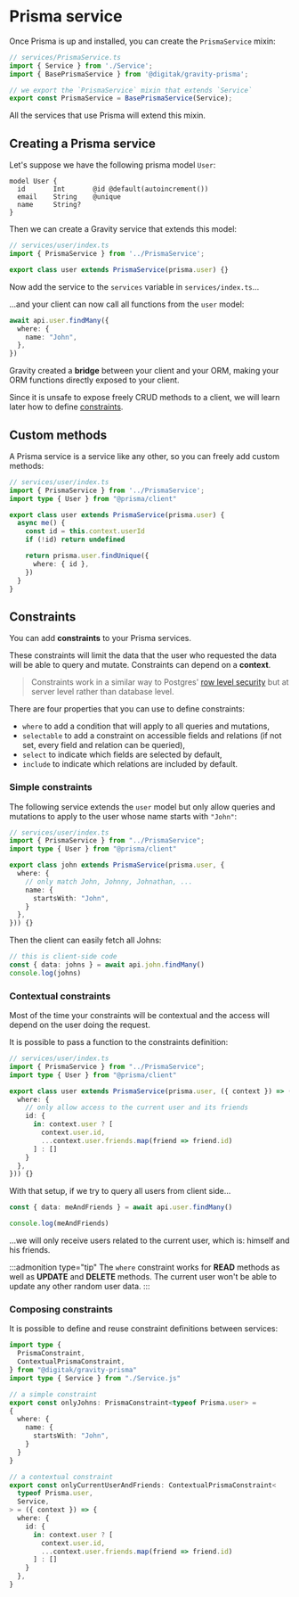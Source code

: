 # Prisma service

Once Prisma is up and installed, you can create the `PrismaService` mixin:

```ts
// services/PrismaService.ts
import { Service } from './Service';
import { BasePrismaService } from '@digitak/gravity-prisma';

// we export the `PrismaService` mixin that extends `Service`
export const PrismaService = BasePrismaService(Service);
```

All the services that use Prisma will extend this mixin.

## Creating a Prisma service

Let's suppose we have the following prisma model `User`:

```prisma
model User {
  id       Int       @id @default(autoincrement())
  email    String    @unique
  name     String?
}
```

Then we can create a Gravity service that extends this model:

```ts
// services/user/index.ts
import { PrismaService } from '../PrismaService';

export class user extends PrismaService(prisma.user) {}
```

Now add the service to the `services` variable in `services/index.ts`...

...and your client can now call all functions from the `user` model:

```ts
await api.user.findMany({
  where: {
    name: "John",
  },
})
```

Gravity created a **bridge** between your client and your ORM, making your ORM functions directly exposed to your client.

Since it is unsafe to expose freely CRUD methods to a client, we will learn later how to define [constraints](#constraints).

## Custom methods

A Prisma service is a service like any other, so you can freely add custom methods:

```ts
// services/user/index.ts
import { PrismaService } from '../PrismaService';
import type { User } from "@prisma/client"

export class user extends PrismaService(prisma.user) {
  async me() {
    const id = this.context.userId
    if (!id) return undefined

    return prisma.user.findUnique({
      where: { id },
    })
  }
}
```

## Constraints

You can add **constraints** to your Prisma services.

These constraints will limit the data that the user who requested the data will be able to query and mutate. Constraints can depend on a **context**.

> Constraints work in a similar way to Postgres' [row level security](https://www.postgresql.org/docs/current/ddl-rowsecurity.html) but at server level rather than database level.

There are four properties that you can use to define constraints:

- `where` to add a condition that will apply to all queries and mutations,
- `selectable` to add a constraint on accessible fields and relations (if not set, every field and relation can be queried),
- `select` to indicate which fields are selected by default,
- `include` to indicate which relations are included by default.


### Simple constraints

The following service extends the `user` model but only allow queries and mutations to apply to the user whose name starts with `"John"`:

```ts
// services/user/index.ts
import { PrismaService } from "../PrismaService";
import type { User } from "@prisma/client"

export class john extends PrismaService(prisma.user, {
  where: {
    // only match John, Johnny, Johnathan, ...
    name: {
      startsWith: "John",
    }
  },
})) {}
```

Then the client can easily fetch all Johns:

```ts
// this is client-side code
const { data: johns } = await api.john.findMany()
console.log(johns)
```

### Contextual constraints

Most of the time your constraints will be contextual and the access will depend on the user doing the request.

It is possible to pass a function to the constraints definition:

```ts
// services/user/index.ts
import { PrismaService } from "../PrismaService";
import type { User } from "@prisma/client"

export class user extends PrismaService(prisma.user, ({ context }) => ({
  where: {
    // only allow access to the current user and its friends
    id: {
      in: context.user ? [
        context.user.id,
        ...context.user.friends.map(friend => friend.id)
      ] : []
    }
  },
})) {}
```

With that setup, if we try to query all users from client side...

```ts
const { data: meAndFriends } = await api.user.findMany()

console.log(meAndFriends)
```

...we will only receive users related to the current user, which is: himself and his friends.

:::admonition type="tip"
The `where` constraint works for **READ** methods as well as **UPDATE** and **DELETE** methods. The current user won't be able to update any other random user data.
:::

### Composing constraints

It is possible to define and reuse constraint definitions between services:

```ts
import type { 
  PrismaConstraint,
  ContextualPrismaConstraint,
} from "@digitak/gravity-prisma"
import type { Service } from "./Service.js"

// a simple constraint
export const onlyJohns: PrismaConstraint<typeof Prisma.user> =
{
  where: {
    name: {
      startsWith: "John",
    }
  }
}

// a contextual constraint
export const onlyCurrentUserAndFriends: ContextualPrismaConstraint<
  typeof Prisma.user,
  Service,
> = ({ context }) => {
  where: {
    id: {
      in: context.user ? [
        context.user.id,
        ...context.user.friends.map(friend => friend.id)
      ] : []
    }
  },
}
```
